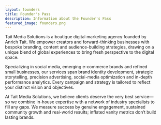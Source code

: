```yaml
---
layout: founders
title: Founder's Pass
description: Information about the Founder's Pass
featured_image: founders.png
---
```


Tait Media Solutions is a boutique digital marketing agency founded by Anrich Tait. We empower creators and forward-thinking businesses with bespoke branding, content and audience-building strategies, drawing on a unique blend of global experiences to bring fresh perspective to the digital space.

Specializing in social media, emerging e-commerce brands and refined small businesses, our services span brand identity development, strategic storytelling, precision advertising, social-media optimization and in-depth performance analytics. Every campaign and strategy is tailored to reflect your distinct vision and objectives.

At Tait Media Solutions, we believe clients deserve the very best service—so we combine in-house expertise with a network of industry specialists to fill any gaps. We measure success by genuine engagement, sustained community growth and real-world results; inflated vanity metrics don’t build lasting brands.
